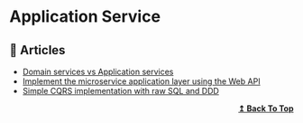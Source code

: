 
# Application Service

## 📝 Articles

- [Domain services vs Application services](https://enterprisecraftsmanship.com/2016/09/08/domain-services-vs-application-services/) 
- [Implement the microservice application layer using the Web API](https://docs.microsoft.com/en-us/dotnet/architecture/microservices/microservice-ddd-cqrs-patterns/microservice-application-layer-implementation-web-api) 
- [Simple CQRS implementation with raw SQL and DDD](http://www.kamilgrzybek.com/design/simple-cqrs-implementation-with-raw-sql-and-ddd/)

<div align="right">
  <b><a href="#contents">↥ Back To Top</a></b>
</div>
